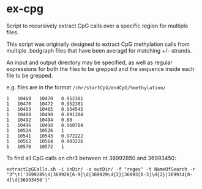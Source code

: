 # ex-cpg
Script to recursively extract CpG calls over a specific region for multiple files.

This script was originally designed to extract CpG methylation calls from multiple 
.bedgraph files that have been averagd for matching +/- strands.

An input and output directory may be specified, as well as regular expressions for
both the files to be grepped and the sequence inside each file to be grepped.

e.g. files are in the format ```/chr/startCpG/endCpG/%methylation/```

```
1	10468	10470	0.952381
1	10470	10472	0.952381
1	10483	10485	0.954545
1	10488	10490	0.891304
1	10492	10494	0.88
1	10496	10498	0.960784
1	10524	10526	1
1	10541	10543	0.972222
1	10562	10564	0.903226
1	10570	10572	1	
```

To find all CpG calls on chr3 between nt 36992850 and 36993450:

```
extractCpGCalls.sh -i inDir/ -o outDir/ -f "regex" -t NameOfSearch -r "3^\t('3699285\d|369928[6-9]\d|369929\d{2}|36993[0-3]\d{2}|369934[0-4]\d|36993450')"
```
